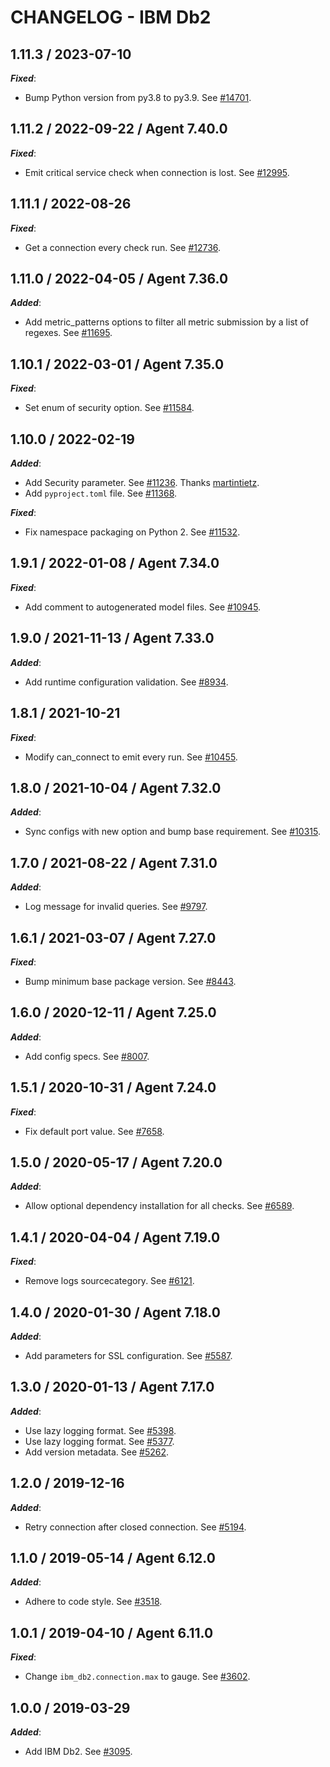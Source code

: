 # CHANGELOG - IBM Db2

## 1.11.3 / 2023-07-10

***Fixed***:

* Bump Python version from py3.8 to py3.9. See [#14701](https://github.com/DataDog/integrations-core/pull/14701).

## 1.11.2 / 2022-09-22 / Agent 7.40.0

***Fixed***: 

* Emit critical service check when connection is lost. See [#12995](https://github.com/DataDog/integrations-core/pull/12995).


## 1.11.1 / 2022-08-26

***Fixed***: 

* Get a connection every check run. See [#12736](https://github.com/DataDog/integrations-core/pull/12736).


## 1.11.0 / 2022-04-05 / Agent 7.36.0

***Added***: 

* Add metric_patterns options to filter all metric submission by a list of regexes. See [#11695](https://github.com/DataDog/integrations-core/pull/11695).


## 1.10.1 / 2022-03-01 / Agent 7.35.0

***Fixed***: 

* Set enum of security option. See [#11584](https://github.com/DataDog/integrations-core/pull/11584).


## 1.10.0 / 2022-02-19

***Added***: 

* Add Security parameter. See [#11236](https://github.com/DataDog/integrations-core/pull/11236). Thanks [martintietz](https://github.com/martintietz).
* Add `pyproject.toml` file. See [#11368](https://github.com/DataDog/integrations-core/pull/11368).

***Fixed***: 

* Fix namespace packaging on Python 2. See [#11532](https://github.com/DataDog/integrations-core/pull/11532).


## 1.9.1 / 2022-01-08 / Agent 7.34.0

***Fixed***: 

* Add comment to autogenerated model files. See [#10945](https://github.com/DataDog/integrations-core/pull/10945).


## 1.9.0 / 2021-11-13 / Agent 7.33.0

***Added***: 

* Add runtime configuration validation. See [#8934](https://github.com/DataDog/integrations-core/pull/8934).


## 1.8.1 / 2021-10-21

***Fixed***: 

* Modify can_connect to emit every run. See [#10455](https://github.com/DataDog/integrations-core/pull/10455).


## 1.8.0 / 2021-10-04 / Agent 7.32.0

***Added***: 

* Sync configs with new option and bump base requirement. See [#10315](https://github.com/DataDog/integrations-core/pull/10315).


## 1.7.0 / 2021-08-22 / Agent 7.31.0

***Added***: 

* Log message for invalid queries. See [#9797](https://github.com/DataDog/integrations-core/pull/9797).


## 1.6.1 / 2021-03-07 / Agent 7.27.0

***Fixed***: 

* Bump minimum base package version. See [#8443](https://github.com/DataDog/integrations-core/pull/8443).


## 1.6.0 / 2020-12-11 / Agent 7.25.0

***Added***: 

* Add config specs. See [#8007](https://github.com/DataDog/integrations-core/pull/8007).


## 1.5.1 / 2020-10-31 / Agent 7.24.0

***Fixed***: 

* Fix default port value. See [#7658](https://github.com/DataDog/integrations-core/pull/7658).


## 1.5.0 / 2020-05-17 / Agent 7.20.0

***Added***: 

* Allow optional dependency installation for all checks. See [#6589](https://github.com/DataDog/integrations-core/pull/6589).


## 1.4.1 / 2020-04-04 / Agent 7.19.0

***Fixed***: 

* Remove logs sourcecategory. See [#6121](https://github.com/DataDog/integrations-core/pull/6121).


## 1.4.0 / 2020-01-30 / Agent 7.18.0

***Added***: 

* Add parameters for SSL configuration. See [#5587](https://github.com/DataDog/integrations-core/pull/5587).


## 1.3.0 / 2020-01-13 / Agent 7.17.0

***Added***: 

* Use lazy logging format. See [#5398](https://github.com/DataDog/integrations-core/pull/5398).
* Use lazy logging format. See [#5377](https://github.com/DataDog/integrations-core/pull/5377).
* Add version metadata. See [#5262](https://github.com/DataDog/integrations-core/pull/5262).


## 1.2.0 / 2019-12-16

***Added***: 

* Retry connection after closed connection. See [#5194](https://github.com/DataDog/integrations-core/pull/5194).


## 1.1.0 / 2019-05-14 / Agent 6.12.0

***Added***: 

* Adhere to code style. See [#3518](https://github.com/DataDog/integrations-core/pull/3518).


## 1.0.1 / 2019-04-10 / Agent 6.11.0

***Fixed***: 

* Change `ibm_db2.connection.max` to gauge. See [#3602](https://github.com/DataDog/integrations-core/pull/3602).


## 1.0.0 / 2019-03-29

***Added***: 

* Add IBM Db2. See [#3095](https://github.com/DataDog/integrations-core/pull/3095).


